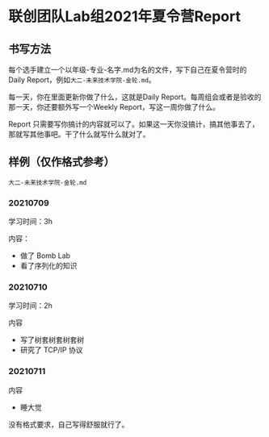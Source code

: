 # 联创团队Lab组2021年夏令营Report

## 书写方法

每个选手建立一个以年级-专业-名字.md为名的文件，写下自己在夏令营时的 Daily Report，例如`大二-未来技术学院-金轮.md`。

每一天，你在里面更新你做了什么，这就是Daily Report。每周组会或者是验收的那一天，你还要额外写一个Weekly Report，写这一周你做了什么。

Report 只需要写你搞计的内容就可以了。如果这一天你没搞计，搞其他事去了，那就写其他事吧。干了什么就写什么就对了。

## 样例（仅作格式参考）

`大二-未来技术学院-金轮.md`

### 20210709

学习时间：3h

内容：
- 做了 Bomb Lab
- 看了序列化的知识

### 20210710

学习时间：2h

内容
- 写了树套树套树套树
- 研究了 TCP/IP 协议

### 20210711

内容
- 睡大觉

没有格式要求，自己写得舒服就行了。
